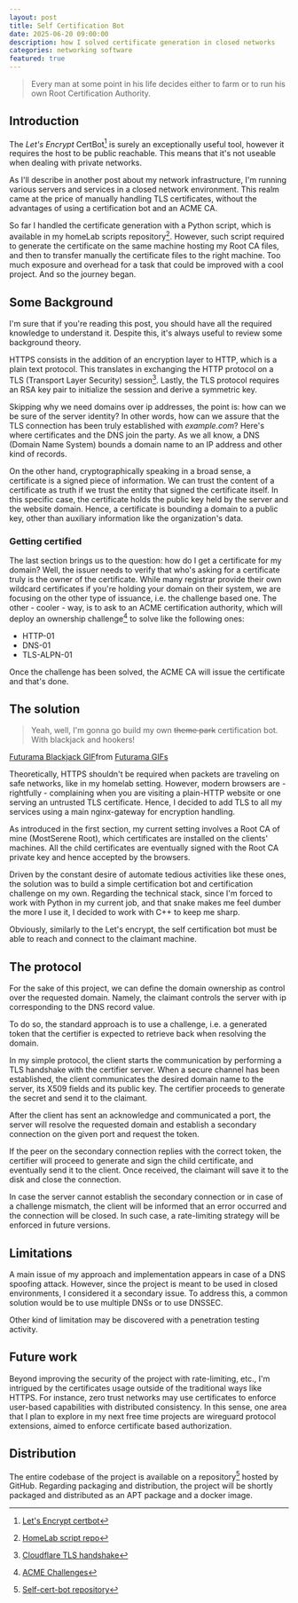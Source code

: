 ```yaml
---
layout: post
title: Self Certification Bot
date: 2025-06-20 09:00:00
description: how I solved certificate generation in closed networks
categories: networking software
featured: true
---
```


> Every man at some point in his life decides either to farm or to run his own Root Certification Authority.

## Introduction

The _Let's Encrypt_ CertBot[^1] is surely an exceptionally useful tool, however it requires the host to be public reachable.
This means that it's not useable when dealing with private networks.

<!--
%As introduced in my [previous post]({% link _posts/2024-11-14-network-arch.md %}) about my networking infrastructure,
-->

As I'll describe in another post about my network infrastructure, I'm running various servers and services in a closed network environment.
This realm came at the price of manually handling TLS certificates, without the advantages of using a certification bot and an ACME CA.

So far I handled the certificate generation with a Python script, which is available in my homeLab scripts repository[^4].
However, such script required to generate the certificate on the same machine hosting my Root CA files, and then to transfer manually the certificate files to the right machine.
Too much exposure and overhead for a task that could be improved with a cool project.
And so the journey began.

## Some Background

I'm sure that if you're reading this post, you should have all the required knowledge to understand it.
Despite this, it's always useful to review some background theory.

HTTPS consists in the addition of an encryption layer to HTTP, which is a plain text protocol.
This translates in exchanging the HTTP protocol on a TLS (Transport Layer Security) session[^2].
Lastly, the TLS protocol requires an RSA key pair to initialize the session and derive a symmetric key.

Skipping why we need domains over ip addresses, the point is: how can we be sure of the server identity?
In other words, how can we assure that the TLS connection has been truly established with _example.com_?
Here's where certificates and the DNS join the party.
As we all know, a DNS (Domain Name System) bounds a domain name to an IP address and other kind of records.

On the other hand, cryptographically speaking in a broad sense, a certificate is a signed piece of information.
We can trust the content of a certificate as truth if we trust the entity that signed the certificate itself.
In this specific case, the certificate holds the public key held by the server and the website domain.
Hence, a certificate is bounding a domain to a public key, other than auxiliary information like the organization's data.

### Getting certified

The last section brings us to the question: how do I get a certificate for my domain?
Well, the issuer needs to verify that who's asking for a certificate truly is the owner of the certificate.
While many registrar provide their own wildcard certificates if you're holding your domain on their system, we are focusing on the other type of issuance, i.e. the challenge based one.
The other - cooler - way, is to ask to an ACME certification authority, which will deploy an ownership challenge[^3] to solve like the following ones:

- HTTP-01
- DNS-01
- TLS-ALPN-01

Once the challenge has been solved, the ACME CA will issue the certificate and that's done.

## The solution

> Yeah, well, I'm gonna go build my own ~~theme park~~ certification bot. With blackjack and hookers!

<div class='d-flex row'>
    <div class='col-sm d-flex justify-content-center'>
        <div class="tenor-gif-embed d-flex justify-content-start" data-postid="20104589" data-share-method="host" data-aspect-ratio="1.33333" data-width="50%"><a href="https://tenor.com/view/futurama-blackjack-and-hookers-bender-gif-20104589">Futurama Blackjack GIF</a>from <a href="https://tenor.com/search/futurama-gifs">Futurama GIFs</a></div> <script type="text/javascript" async src="https://tenor.com/embed.js"></script>
    </div>
</div>

Theoretically, HTTPS shouldn't be required when packets are traveling on safe networks, like in my homelab setting.
However, modern browsers are - rightfully - complaining when you are visiting a plain-HTTP website or one serving an untrusted TLS certificate.
Hence, I decided to add TLS to all my services using a main nginx-gateway for encryption handling.

As introduced in the first section, my current setting involves a Root CA of mine (MostSerene Root), which certificates are installed on the clients' machines.
All the child certificates are eventually signed with the Root CA private key and hence accepted by the browsers.

Driven by the constant desire of automate tedious activities like these ones, the solution was to build a simple certification bot and certification challenge on my own.
Regarding the technical stack, since I'm forced to work with Python in my current job, and that snake makes me feel dumber the more I use it, I decided to work with C++ to keep me sharp.

Obviously, similarly to the Let's encrypt, the self certification bot must be able to reach and connect to the claimant machine.

## The protocol

For the sake of this project, we can define the domain ownership as control over the requested domain.
Namely, the claimant controls the server with ip corresponding to the DNS record value.

To do so, the standard approach is to use a challenge, i.e. a generated token that the certifier is expected to retrieve back when resolving the domain.

In my simple protocol, the client starts the communication by performing a TLS handshake with the certifier server.
When a secure channel has been established, the client communicates the desired domain name to the server, its X509 fields and its public key.
The certifier proceeds to generate the secret and send it to the claimant.

After the client has sent an acknowledge and communicated a port, the server will resolve the requested domain and establish a secondary connection on the given port and request the token.

If the peer on the secondary connection replies with the correct token, the certifier will proceed to generate and sign the child certificate, and eventually send it to the client.
Once received, the claimant will save it to the disk and close the connection.

In case the server cannot establish the secondary connection or in case of a challenge mismatch, the client will be informed that an error occurred and the connection will be closed.
In such case, a rate-limiting strategy will be enforced in future versions.

## Limitations

A main issue of my approach and implementation appears in case of a DNS spoofing attack.
However, since the project is meant to be used in closed environments, I considered it a secondary issue.
To address this, a common solution would be to use multiple DNSs or to use DNSSEC.

Other kind of limitation may be discovered with a penetration testing activity.

## Future work

Beyond improving the security of the project with rate-limiting, etc., I'm intrigued by the certificates usage outside of the traditional ways like HTTPS.
For instance, zero trust networks may use certificates to enforce user-based capabilities with distributed consistency.
In this sense, one area that I plan to explore in my next free time projects are wireguard protocol extensions, aimed to enforce certificate based authorization.

## Distribution

The entire codebase of the project is available on a repository[^5] hosted by GitHub.
Regarding packaging and distribution, the project will be shortly packaged and distributed as an APT package and a docker image.

[^1]: [Let's Encrypt certbot](https://certbot.eff.org/)
[^2]: [Cloudflare TLS handshake](https://www.cloudflare.com/learning/ssl/what-happens-in-a-tls-handshake/)
[^3]: [ACME Challenges](https://letsencrypt.org/docs/challenge-types/)
[^4]: [HomeLab script repo](https://github.com/Gotti27/homelab-scripts)
[^5]: [Self-cert-bot repository](https://github.com/Gotti27/self-cert-bot)
